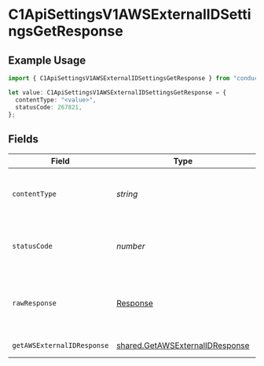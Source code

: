 # C1ApiSettingsV1AWSExternalIDSettingsGetResponse

## Example Usage

```typescript
import { C1ApiSettingsV1AWSExternalIDSettingsGetResponse } from "conductorone-sdk-typescript/sdk/models/operations";

let value: C1ApiSettingsV1AWSExternalIDSettingsGetResponse = {
  contentType: "<value>",
  statusCode: 267821,
};
```

## Fields

| Field                                                                                     | Type                                                                                      | Required                                                                                  | Description                                                                               |
| ----------------------------------------------------------------------------------------- | ----------------------------------------------------------------------------------------- | ----------------------------------------------------------------------------------------- | ----------------------------------------------------------------------------------------- |
| `contentType`                                                                             | *string*                                                                                  | :heavy_check_mark:                                                                        | HTTP response content type for this operation                                             |
| `statusCode`                                                                              | *number*                                                                                  | :heavy_check_mark:                                                                        | HTTP response status code for this operation                                              |
| `rawResponse`                                                                             | [Response](https://developer.mozilla.org/en-US/docs/Web/API/Response)                     | :heavy_check_mark:                                                                        | Raw HTTP response; suitable for custom response parsing                                   |
| `getAWSExternalIDResponse`                                                                | [shared.GetAWSExternalIDResponse](../../../sdk/models/shared/getawsexternalidresponse.md) | :heavy_minus_sign:                                                                        | Successful response                                                                       |